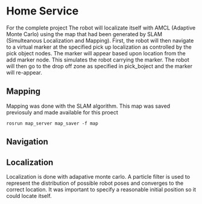 # Home Service
For the complete project 
The robot will localizate itself with AMCL (Adaptive Monte Carlo) using the map that had been generated by SLAM (Simulteanous Localization and Mapping). 
First, the robot will then navigate to a virtual marker at the specified pick up localization as controlled by the pick object nodes.
The marker will appear based upon location from the add marker node. This simulates the robot carrying the marker. The robot will then go to the drop off zone as specified in pick_boject and the marker will re-appear.



## Mapping
 Mapping was  done with the SLAM algorithm. This map was saved previosuly and made available for this proect

``` rosrun map_server map_saver -f map ```

## Navigation 
## Localization
Localization is done with adapative monte carlo. A particle filter is used to represent the distribution of possible robot poses and converges to the correct location. It was important to specify a reasonable initial position so it could locate itself.

